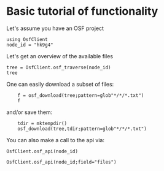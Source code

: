 # Basic tutorial of functionality


Let's assume you have an OSF project
```@example main
using OsfClient
node_id = "hk9g4"
```

Let's get an overview of the available files
```@example main
tree = OsfClient.osf_traverse(node_id)
tree
```

One can easily download a subset of files:
```@example main
	f = osf_download(tree;pattern=glob"*/*/*.txt")
	f
```
and/or save them:
```@example main
	tdir = mktempdir()
	osf_download(tree,tdir;pattern=glob"*/*/*.txt")
```


You can also make a call to the api via:
```@example main
OsfClient.osf_api(node_id)
```

```@example main
OsfClient.osf_api(node_id;field="files")
```